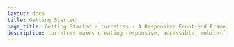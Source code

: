 ```yaml
---
layout: docs
title: Getting Started
page_title: Getting Started - turretcss - A Responsive Front-end Framework for Accessible and Semantic Websites
description: turretcss makes creating responsive, accessible, mobile-first web interfaces simple. turretcss provides a robust CSS foundation of HTML typography, forms, and elements that are easy to customise and style.
---
```

